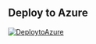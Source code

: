 ## Deploy to Azure

[![DeploytoAzure](https://aka.ms/deploytoazurebutton)](https://portal.azure.com/#create/Microsoft.Template/uri/https%3A%2F%2Fraw.githubusercontent.com%2Fprnz13%2FARM-Templates%2Fmain%2FCreate%20a%20Storage%20Account%2FStorage.json)

